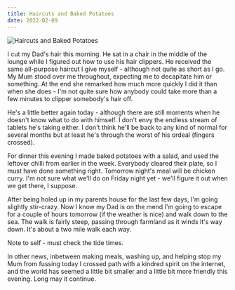 ```yaml
---
title: Haircuts and Baked Potatoes
date: 2022-02-09
---
```


![Haircuts and Baked Potatoes](https://source.unsplash.com/Pll7AP6NFpY/1600x900)

I cut my Dad's hair this morning. He sat in a chair in the middle of the lounge while I figured out how to use his hair clippers. He received the same all-purpose haircut I give myself - although not quite as short as I go. My Mum stood over me throughout, expecting me to decapitate him or something. At the end she remarked how much more quickly I did it than when she does - I'm not quite sure how anybody could take more than a few minutes to clipper somebody's hair off.

He's a little better again today - although there are still moments when he doesn't know what to do with himself. I don't envy the endless stream of tablets he's taking either. I don't think he'll be back to any kind of normal for several months but at least he's through the worst of his ordeal (fingers crossed).

For dinner this evening I made baked potatoes with a salad, and used the leftover chilli from earlier in the week. Everybody cleared their plate, so I must have done something right. Tomorrow night's meal will be chicken curry. I'm not sure what we'll do on Friday night yet - we'll figure it out when we get there, I suppose.

After being holed up in my parents house for the last few days, I'm going slightly stir-crazy. Now I know my Dad is on the mend I'm going to escape for a couple of hours tomorrow (if the weather is nice) and walk down to the sea. The walk is fairly steep, passing through farmland as it winds it's way down. It's about a two mile walk each way.

Note to self - must check the tide times.

In other news, inbetween making meals, washing up, and helping stop my Mum from fussing today I crossed path with a kindred spirit on the internet, and the world has seemed a little bit smaller and a little bit more friendly this evening. Long may it continue.